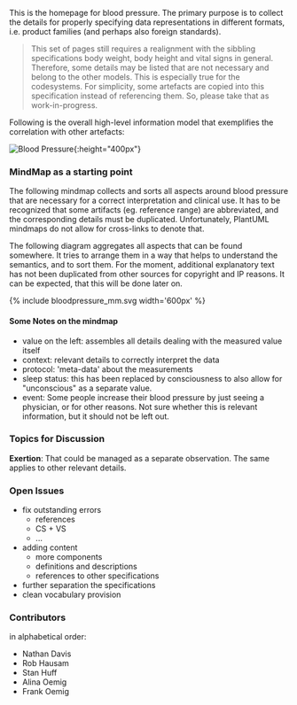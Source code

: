 <style>
table th {background: #f0b033}
table tr:nth-child(even) {background: #EEE}
table tr:nth-child(odd) {background: #FFF}
</style>

This is the homepage for blood pressure.
The primary purpose is to collect the details for properly specifying data representations in different formats,
i.e. product families (and perhaps also foreign standards).

> This set of pages still requires a  realignment with the sibbling specifications body weight, body height and
> vital signs in general. Therefore, some details may be listed that are not necessary and belong to the other models.
> This is especially true for the codesystems.
> For simplicity, some artefacts are copied into this specification instead of referencing them.
> So, please take that as work-in-progress.

Following is the overall high-level information model that exemplifies the correlation with other artefacts:

![Blood Pressure](bloodpressure-model.png){:height="400px"}
<br clear="all"/>  


### MindMap as a starting point

The following mindmap collects and sorts all aspects around blood pressure that are necessary for 
a correct interpretation and clinical use.
It has to be recognized that some artifacts (eg. reference range) are abbreviated, and the corresponding details 
must be duplicated. Unfortunately, PlantUML mindmaps do not allow for cross-links to denote that.

The following diagram aggregates all aspects that can be found somewhere.
It tries to arrange them in a way that helps to understand the semantics,
and to sort them.
For the moment, additional explanatory text has not been duplicated from other sources for copyright and IP reasons.
It can be expected, that this will be done later on.

<div>
{% include bloodpressure_mm.svg width='600px' %}
</div>

#### Some Notes on the mindmap

* value on the left: assembles all details dealing with the measured value itself
* context: relevant details to correctly interpret the data
* protocol: 'meta-data' about the measurements
* sleep status: this has been replaced by consciousness to also allow for "unconscious" as a separate value.
* event: Some people increase their blood pressure by just seeing a physician, or for other reasons. Not sure whether this is relevant information, but it should not be left out.

### Topics for Discussion

**Exertion**: That could be managed as a separate observation. The same applies to other relevant details.

### Open Issues

* fix outstanding errors
  * references
  * CS + VS
  * ...
* adding content
  * more components
  * definitions and descriptions
  * references to other specifications
* further separation the specifications
* clean vocabulary provision

### Contributors

in alphabetical order:

* Nathan Davis
* Rob Hausam
* Stan Huff
* Alina Oemig
* Frank Oemig

